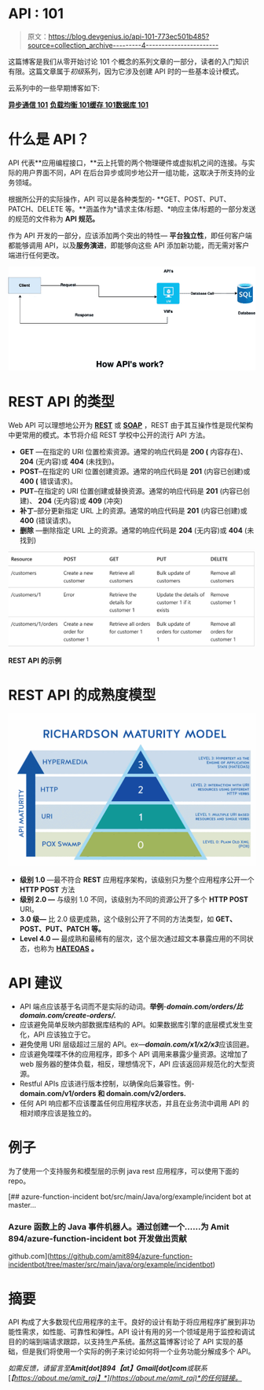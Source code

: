 # API : 101

> 原文：<https://blog.devgenius.io/api-101-773ec501b485?source=collection_archive---------4----------------------->

这篇博客是我们从零开始讨论 101 个概念的系列文章的一部分，读者的入门知识有限。这篇文章属于*初级*系列，因为它涉及创建 API 时的一些基本设计模式。

云系列中的一些早期博客如下:

[**异步通信 101**](/async-communication-101-b04d5c95333a) [**负载均衡 101**](/load-balancing-101-8251350c033f)[**缓存 101**](/caching-101-634ef4f8ed1b)[**数据库 101**](/database-101-13d593ec4078)

# 什么是 API？

API 代表**应用编程接口，**云上托管的两个物理硬件或虚拟机之间的连接。与实际的用户界面不同，API 在后台异步或同步地公开一组功能，这取决于所支持的业务领域。

根据所公开的实际操作，API 可以是各种类型的- **GET、POST、PUT、PATCH、DELETE 等。**涵盖作为*请求主体/标题、*响应主体/标题的一部分发送的规范的文件称为 **API 规范。**

作为 API 开发的一部分，应该添加两个突出的特性— **平台独立性**，即任何客户端都能够调用 API，以及**服务演进**，即能够向这些 API 添加新功能，而无需对客户端进行任何更改。

![](img/4506301917c818d50133996da956795f.png)

# REST API 的类型

Web API 可以理想地公开为 [**REST**](https://en.wikipedia.org/wiki/Representational_state_transfer) 或 [**SOAP**](https://en.wikipedia.org/wiki/SOAP) ，REST 由于其互操作性是现代架构中更常用的模式。本节将介绍 REST 学校中公开的流行 API 方法。

*   **GET** —在指定的 URI 位置检索资源。通常的响应代码是 **200 (** 内容存在)、 **204** (无内容)或 **404** (未找到)。
*   **POST**–在指定的 URI 位置创建资源。通常的响应代码是 **201** (内容已创建)或 **400 (** 错误请求)。
*   **PUT**–在指定的 URI 位置创建或替换资源。通常的响应代码是 **201** (内容已创建)、 **204** (无内容)或 **409** (冲突)
*   **补丁**–部分更新指定 URL 上的资源。通常的响应代码是 **201** (内容已创建)或 **400** (错误请求)。
*   **删除** —删除指定 URL 上的资源。通常的响应代码是 **204** (无内容)或 **404** (未找到)

![](img/cf6188dba8cf590c6a6ceebfcafd42e9.png)

**REST API 的示例**

# REST API 的成熟度模型

![](img/da387c3207d5b092edd5d7569be7213b.png)

*   **级别 1.0** —最不符合 **REST** 应用程序架构，该级别只为整个应用程序公开一个 **HTTP POST** 方法
*   **级别 2.0 —** 与级别 1.0 不同，该级别为不同的资源公开了多个 **HTTP POST** URI。
*   **3.0 级—** 比 2.0 级更成熟，这个级别公开了不同的方法类型，如 **GET、POST、PUT、PATCH 等。**
*   **Level 4.0 —** 最成熟和最稀有的层次，这个层次通过超文本暴露应用的不同状态，也称为 [**HATEOAS**](https://en.wikipedia.org/wiki/HATEOAS) **。**

# API 建议

*   API 端点应该基于名词而不是实际的动词。**举例**-***domain.com/orders/***比***domain.com/create-orders/.***
*   应该避免简单反映内部数据库结构的 API。如果数据库引擎的底层模式发生变化，API 应该独立于它。
*   避免使用 URI 层级超过三层的 API。ex—***domain.com/x1/x2/x3***应该回避。
*   应该避免喋喋不休的应用程序，即多个 API 调用来暴露少量资源。这增加了 web 服务器的整体负载，相反，理想情况下，API 应该返回非规范化的大型资源。
*   Restful APIs 应该进行版本控制，以确保向后兼容性。例-**domain.com/v1/orders 和 domain.com/v2/orders.**
*   任何 API 响应都不应该覆盖任何应用程序状态，并且在业务流中调用 API 的相对顺序应该是独立的。

# 例子

为了使用一个支持服务和模型层的示例 java rest 应用程序，可以使用下面的 repo。

[](https://github.com/amit894/azure-function-incidentbot/tree/master/src/main/java/org/example/incidentbot) [## azure-function-incident bot/src/main/Java/org/example/incident bot at master…

### Azure 函数上的 Java 事件机器人。通过创建一个……为 Amit 894/azure-function-incident bot 开发做出贡献

github.com](https://github.com/amit894/azure-function-incidentbot/tree/master/src/main/java/org/example/incidentbot) 

# 摘要

API 构成了大多数现代应用程序的主干。良好的设计有助于将应用程序扩展到非功能性需求，如性能、可靠性和弹性。API 设计有用的另一个领域是用于监控和调试目的的端到端请求跟踪，以支持生产系统。虽然这篇博客讨论了 API 实现的基础，但是我们将使用一个实际的例子来讨论如何将一个业务功能分解成多个 API。

*如需反馈，请留言至****Amit[dot]894【at】Gmail[dot]com****或联系*[*【https://about.me/amit_raj】*](https://about.me/amit_raj)*的任何链接。*